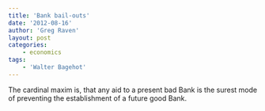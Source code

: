 ```yaml
---
title: 'Bank bail-outs'
date: '2012-08-16'
author: 'Greg Raven'
layout: post
categories:
    - economics
tags:
    - 'Walter Bagehot'
---
```


The cardinal maxim is, that any aid to a present bad Bank is the surest mode of preventing the establishment of a future good Bank.